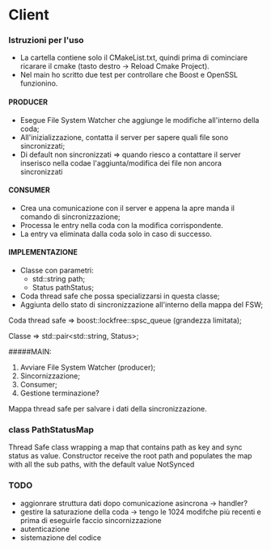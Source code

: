 # Client
### Istruzioni per l'uso
* La cartella contiene solo il CMakeList.txt, quindi prima di cominciare ricarare il cmake (tasto destro -> Reload Cmake Project).
* Nel main ho scritto due test per controllare che Boost e OpenSSL funzionino.   

#### PRODUCER
* Esegue File System Watcher che aggiunge le modifiche all'interno della coda;
* All'inizializzazione, contatta il server per sapere quali file sono sincronizzati;
* Di default non sincronizzati => quando riesco a contattare il server inserisco nella codae l'aggiunta/modifica dei file non ancora sincronizzati

#### CONSUMER
* Crea una comunicazione con il server e appena la apre manda il comando di sincronizzazione;
* Processa le entry nella coda con la modifica corrispondente.
* La entry va eliminata dalla coda solo in caso di successo.

#### IMPLEMENTAZIONE
* Classe con parametri:
    * std::string path;
    * Status pathStatus;
* Coda thread safe che possa specializzarsi in questa classe;
* Aggiunta dello stato di sincronizzazione all'interno della mappa del FSW;

Coda thread safe => boost::lockfree::spsc_queue (grandezza limitata);

Classe => std::pair<std::string, Status>;

#####MAIN:
1. Avviare File System Watcher (producer);
2. Sincornizzazione;
5. Consumer;
6. Gestione terminazione?

Mappa thread safe per salvare i dati della sincronizzazione.

### class PathStatusMap
Thread Safe class wrapping a map that contains path as key and sync status as value.
Constructor receive the root path and populates the map with all the sub paths, with the default value NotSynced

### TODO
* aggionrare struttura dati dopo comunicazione asincrona -> handler?
* gestire la saturazione della coda -> tengo le 1024 modifche più recenti e prima di eseguirle faccio sincornizzazione
* autenticazione 
* sistemazione del codice 